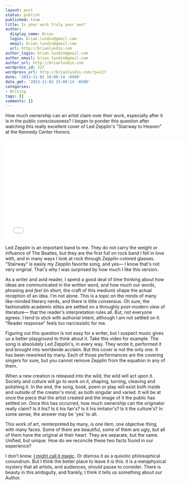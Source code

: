 ```yaml
---
layout: post
status: publish
published: true
title: Is your work truly your own?
author:
  display_name: Brian
  login: brian.lundin@gmail.com
  email: brian.lundin@gmail.com
  url: http://brianlundin.com
author_login: brian.lundin@gmail.com
author_email: brian.lundin@gmail.com
author_url: http://brianlundin.com
wordpress_id: 227
wordpress_url: http://brianlundin.com/?p=227
date: '2013-11-02 10:00:14 -0500'
date_gmt: '2013-11-02 15:00:14 -0500'
categories:
- Writing
tags: []
comments: []
---
```

<p>How much ownership can an artist claim over their work, especially after it is in the public consciousness? I began to ponder this question after watching this really excellent cover of Led Zepplin's "Stairway to Heaven" at the Kennedy Center Honors.</p>
<p><iframe src="//www.youtube.com/embed/JK_DOJa99oo" height="315" width="560" allowfullscreen="" frameborder="0"></iframe></p>
<p>Led Zepplin is an important band to me. They do not carry the weight or influence of The Beatles, but they are the first full on rock band I fell in love with, and in many ways I look at rock through Zepplin-colored glasses. "Stairway" is easily my Zepplin favorite song, and yes— I know that's not very original. That's why I was surprised by how much I like this version.</p>
<p>As a writer and avid reader, I spend a good deal of time thinking about how ideas are communicated in the written word, and how much our words, phrasing and <em>feel</em> (in short, the craft of this medium) shape the actual reception of an idea. I'm not alone. This is a topic on the minds of many like-minded literary nerds, and there is little consensus. Oh sure, the fashionable academic elites are settled on a throughly post-modern view of literature— that the reader's interpretation rules all. But, not everyone agrees. I tend to stick with authorial intent, although I am not settled on it. "Reader response" feels too narcissistic for me.</p>
<p>Figuring out this question is not easy for a writer, but I suspect music gives us a better playground to think about it. Take this video for example. The song is absolutely Led Zepplin's, in every way. They wrote it, performed it and brought into worldwide acclaim. But this cover is not the only one. It has been reworked by many. Each of those performances are the covering singers for sure, but you cannot remove Zepplin from the equation in any of them.</p>
<p>When a new creation is released into the wild, the wild will act upon it. Society and culture will go to work on it, shaping, turning, cleaving and polishing it. In the end, the song, book, poem or play will exist both inside and outside of the creator's mind, as both singular and varied. It will be at once the piece that the artist created and the image of it the public has settled on. Once this has occurred, how much ownership can the originator really claim? Is it his? Is it his fan's? Is it his imitator's? Is it the culture's? In some sense, the answer may be 'yes' to all.</p>
<p>This work of art, reinterpreted by many, is one item, one objective <em>thing</em>, with many faces. Some of them are beautiful, some of them are ugly, but all of them have the original at their heart. They are separate, but the same. Unified, but unique. How do we reconcile these two facts found in our experience?</p>
<p>I don't know. <a href="http://brianlundin.com/2013/05/14/the-magic-of-story/">I might call it magic</a>. Or dismiss it as a quixotic philosophical conundrum. But I think the better place to leave it is this: it is a metaphysical mystery that all artists, and audiences, should pause to consider. There is beauty in this ambiguity, and frankly, I think it tells us something about our Author.</p>
